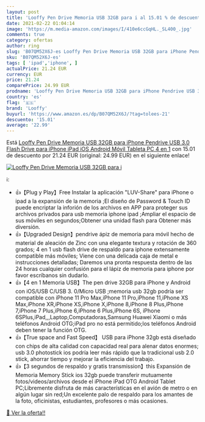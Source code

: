 ```yaml
---
layout: post
title: 'Looffy Pen Drive Memoria USB 32GB para i al 15.01 % de descuento'
date: 2021-02-22 01:04:14
image: 'https://m.media-amazon.com/images/I/410e6ccGqHL._SL400_.jpg'
comments: true
category: ofertas
author: ring
slug: 'B07QM52X6J-es Looffy Pen Drive Memoria USB 32GB para iPhone Pendrive USB...'
sku: 'B07QM52X6J-es'
tags: [ 'ipad','iphone', ]
actualPrice: 21.24 EUR
currency: EUR
price: 21.24
comparePrice: 24.99 EUR
prodname: 'Looffy Pen Drive Memoria USB 32GB para iPhone Pendrive USB 3.0 Flash Drive para iPhone iPad iOS Android Móvil Tableta PC 4 en 1'
country: 'es'
flag: '🇪🇸'
brand: 'Looffy'
buyurl: 'https://www.amazon.es/dp/B07QM52X6J/?tag=tolees-21'
descuento: '15.01'
average: '22.99'
---
```


Está [Looffy Pen Drive Memoria USB 32GB para iPhone Pendrive USB 3.0 Flash Drive para iPhone iPad iOS Android Móvil Tableta PC 4 en 1](https://www.amazon.es/dp/B07QM52X6J/?tag=tolees-21) con 15.01 de descuento por 21.24 EUR (original: 24.99 EUR) en el siguiente enlace!

[![Looffy Pen Drive Memoria USB 32GB para i](https://m.media-amazon.com/images/I/410e6ccGqHL._SL400_.jpg)](https://www.amazon.es/dp/B07QM52X6J/?tag=tolees-21)

ℹ️:

- 👍【Plug y Play】Free Instalar la aplicación "LUV-Share" para iPhone o ipad a la expansión de la memoria ;El diseño de Password & Touch ID puede encriptar la inforión de los archivos en APP para proteger sus archivos privados para usb memoria iphone ipad ;Ampliar el espacio de sus móviles en segundos;Obtener una unidad flash para Obtener más diversión.
- 👍【Upgraded Design】pendrive ápiz de memoria para móvil hecho de material de aleación de Zinc con una elegante textura y rotación de 360 grados; 4 en 1 usb flash drive de respaldo para iphone extensamente compatible más móviles; Viene con una delicada caja de metal e instrucciones detalladas; Daremos una pronta respuesta dentro de las 24 horas cualquier confusión para el lápiz de memoria para iphone por favor escríbanos sin dudarlo.
- 👍【4 en 1 Memoria USB】The pen drive 32GB para iPhone y Android con iOS/USB C/USB 3. 0/Micro USB ;memoria usb 32gb podría ser compatible con iPhone 11 Pro Max,iPhone 11 Pro,iPhone 11,iPhone XS Max,iPhone XR,iPhone XS,iPhone X,iPhone 8,iPhone 8 Plus,iPhone 7,iPhone 7 Plus,iPhone 6,iPhone 6 Plus,iPhone 6S, iPhone 6SPlus,iPad,,,Laptop,Computadoras,Samsung Huawei Xiaomi o más teléfonos Android OTG;iPad pro no está permitido;los teléfonos Android deben tener la función OTG.
- 👍【True space and Fast Speed】 USB para iPhone 32gb está diseñado con chips de alta calidad con capacidad real para alenar datos enormes; usb 3.0 photostick ios podría leer más rápido que la tradicional usb 2.0 stick, ahorrar tiempo y mejorar la eficiencia del trabajo.
- 👍【3 segundos de respaldo y gratis transmission】this Expansión de Memoria Memory Stick ios 32gb puede transferir mutuamente fotos/videos/archivos desde el iPhone iPad OTG Android Tablet PC;Libremente disfruta de más características en el avión de metro o en algún lugar sin red;Un excelente palo de respaldo para los amantes de la foto, oficinistas, estudiantes, profesores o más ocasiones.

[🛒 Ver la oferta!!](https://www.amazon.es/dp/B07QM52X6J/?tag=tolees-21)
